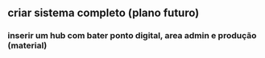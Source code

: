 ## criar sistema completo (plano futuro)
### inserir um hub com bater ponto digital, area admin e produção (material)